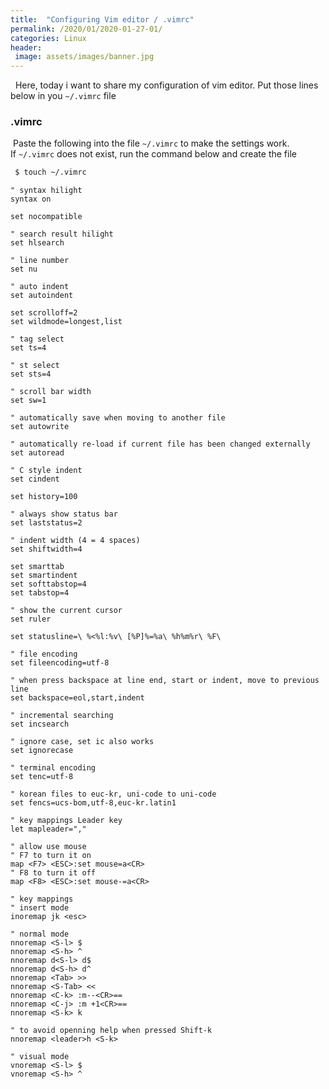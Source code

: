 ```yaml
---
title:  "Configuring Vim editor / .vimrc"
permalink: /2020/01/2020-01-27-01/
categories: Linux 
header:
 image: assets/images/banner.jpg
---
```

&nbsp; Here, today i want to share my configuration of vim editor. Put those lines below in you ```~/.vimrc``` file
### .vimrc
&nbsp;Paste the following into the file ```~/.vimrc``` to make the settings work.  
If ```~/.vimrc``` does not exist, run the command below and create the file
```bash
 $ touch ~/.vimrc
``` 

```viml
" syntax hilight 
syntax on 

set nocompatible

" search result hilight 
set hlsearch 

" line number 
set nu 

" auto indent 
set autoindent 

set scrolloff=2 
set wildmode=longest,list 

" tag select 
set ts=4 

" st select 
set sts=4 

" scroll bar width
set sw=1 

" automatically save when moving to another file 
set autowrite 

" automatically re-load if current file has been changed externally 
set autoread 

" C style indent 
set cindent 

set history=100

" always show status bar  
set laststatus=2 

" indent width (4 = 4 spaces)
set shiftwidth=4 

set smarttab
set smartindent
set softtabstop=4
set tabstop=4

" show the current cursor 
set ruler 

set statusline=\ %<%l:%v\ [%P]%=%a\ %h%m%r\ %F\

" file encoding 
set fileencoding=utf-8 

" when press backspace at line end, start or indent, move to previous line 
set backspace=eol,start,indent 

" incremental searching 
set incsearch 

" ignore case, set ic also works 
set ignorecase 

" terminal encoding 
set tenc=utf-8      

" korean files to euc-kr, uni-code to uni-code 
set fencs=ucs-bom,utf-8,euc-kr.latin1 

" key mappings Leader key 
let mapleader=","

" allow use mouse 
" F7 to turn it on
map <F7> <ESC>:set mouse=a<CR>
" F8 to turn it off
map <F8> <ESC>:set mouse-=a<CR>

" key mappings 
" insert mode
inoremap jk <esc>

" normal mode
nnoremap <S-l> $
nnoremap <S-h> ^
nnoremap d<S-l> d$
nnoremap d<S-h> d^
nnoremap <Tab> >>
nnoremap <S-Tab> <<
nnoremap <C-k> :m--<CR>==
nnoremap <C-j> :m +1<CR>==
nnoremap <S-k> k

" to avoid openning help when pressed Shift-k
nnoremap <leader>h <S-k>

" visual mode
vnoremap <S-l> $
vnoremap <S-h> ^
```
